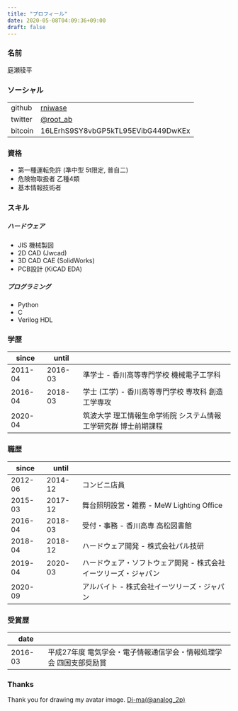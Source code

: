 ```yaml
---
title: "プロフィール"
date: 2020-05-08T04:09:36+09:00
draft: false
---
```


### 名前  

庭瀬稜平  

### ソーシャル  
| | |
| --- | --- |
| github | [rniwase](https://github.com/rniwase) |
| twitter | [@root_ab](https://twitter.com/root_ab) |
| bitcoin | 16LErhS9SY8vbGP5kTL95EVibG449DwKEx |

### 資格  

- 第一種運転免許 (準中型 5t限定, 普自二)  
- 危険物取扱者 乙種4類  
- 基本情報技術者  

### スキル  

##### ハードウェア
- JIS 機械製図  
- 2D CAD (Jwcad)  
- 3D CAD CAE (SolidWorks)  
- PCB設計 (KiCAD EDA)  

##### プログラミング  
- Python  
- C  
- Verilog HDL  

### 学歴  
| since | until | |
| --- | --- | --- |
| 2011-04 | 2016-03 | 準学士 - 香川高等専門学校 機械電子工学科 |
| 2016-04 | 2018-03 | 学士 (工学) - 香川高等専門学校 専攻科 創造工学専攻 |
| 2020-04 | | 筑波大学 理工情報生命学術院 システム情報工学研究群 博士前期課程 |

### 職歴
| since | until | |
| --- | --- | --- |
| 2012-06 | 2014-12 | コンビニ店員 |
| 2015-03 | 2017-12 | 舞台照明設営・雑務 - MeW Lighting Office |
| 2016-04 | 2018-03 | 受付・事務 - 香川高専 高松図書館 |
| 2018-04 | 2018-12 | ハードウェア開発 - 株式会社パル技研 |
| 2019-04 | 2020-03 | ハードウェア・ソフトウェア開発 - 株式会社イーツリーズ・ジャパン |
| 2020-09 | | アルバイト - 株式会社イーツリーズ・ジャパン |

### 受賞歴
| date | |
| --- | --- |
| 2016-03 | 平成27年度 電気学会・電子情報通信学会・情報処理学会 四国支部奨励賞 |

### Thanks
Thank you for drawing my avatar image. [Di-ma(@analog_2p)](https://twitter.com/analog_2p)  

<!--more-->
